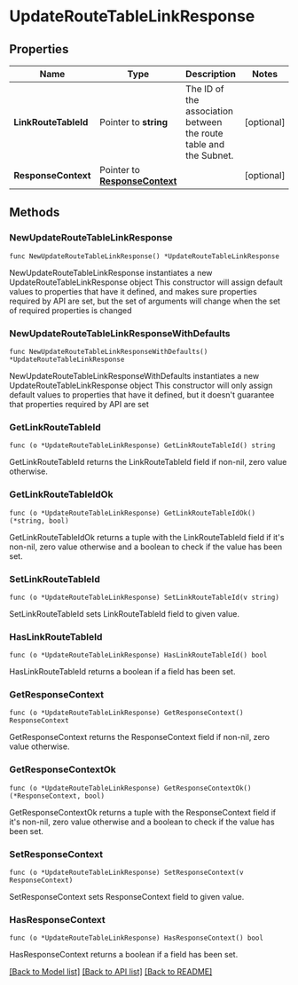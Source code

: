 # UpdateRouteTableLinkResponse

## Properties

Name | Type | Description | Notes
------------ | ------------- | ------------- | -------------
**LinkRouteTableId** | Pointer to **string** | The ID of the association between the route table and the Subnet. | [optional] 
**ResponseContext** | Pointer to [**ResponseContext**](ResponseContext.md) |  | [optional] 

## Methods

### NewUpdateRouteTableLinkResponse

`func NewUpdateRouteTableLinkResponse() *UpdateRouteTableLinkResponse`

NewUpdateRouteTableLinkResponse instantiates a new UpdateRouteTableLinkResponse object
This constructor will assign default values to properties that have it defined,
and makes sure properties required by API are set, but the set of arguments
will change when the set of required properties is changed

### NewUpdateRouteTableLinkResponseWithDefaults

`func NewUpdateRouteTableLinkResponseWithDefaults() *UpdateRouteTableLinkResponse`

NewUpdateRouteTableLinkResponseWithDefaults instantiates a new UpdateRouteTableLinkResponse object
This constructor will only assign default values to properties that have it defined,
but it doesn't guarantee that properties required by API are set

### GetLinkRouteTableId

`func (o *UpdateRouteTableLinkResponse) GetLinkRouteTableId() string`

GetLinkRouteTableId returns the LinkRouteTableId field if non-nil, zero value otherwise.

### GetLinkRouteTableIdOk

`func (o *UpdateRouteTableLinkResponse) GetLinkRouteTableIdOk() (*string, bool)`

GetLinkRouteTableIdOk returns a tuple with the LinkRouteTableId field if it's non-nil, zero value otherwise
and a boolean to check if the value has been set.

### SetLinkRouteTableId

`func (o *UpdateRouteTableLinkResponse) SetLinkRouteTableId(v string)`

SetLinkRouteTableId sets LinkRouteTableId field to given value.

### HasLinkRouteTableId

`func (o *UpdateRouteTableLinkResponse) HasLinkRouteTableId() bool`

HasLinkRouteTableId returns a boolean if a field has been set.

### GetResponseContext

`func (o *UpdateRouteTableLinkResponse) GetResponseContext() ResponseContext`

GetResponseContext returns the ResponseContext field if non-nil, zero value otherwise.

### GetResponseContextOk

`func (o *UpdateRouteTableLinkResponse) GetResponseContextOk() (*ResponseContext, bool)`

GetResponseContextOk returns a tuple with the ResponseContext field if it's non-nil, zero value otherwise
and a boolean to check if the value has been set.

### SetResponseContext

`func (o *UpdateRouteTableLinkResponse) SetResponseContext(v ResponseContext)`

SetResponseContext sets ResponseContext field to given value.

### HasResponseContext

`func (o *UpdateRouteTableLinkResponse) HasResponseContext() bool`

HasResponseContext returns a boolean if a field has been set.


[[Back to Model list]](../README.md#documentation-for-models) [[Back to API list]](../README.md#documentation-for-api-endpoints) [[Back to README]](../README.md)



